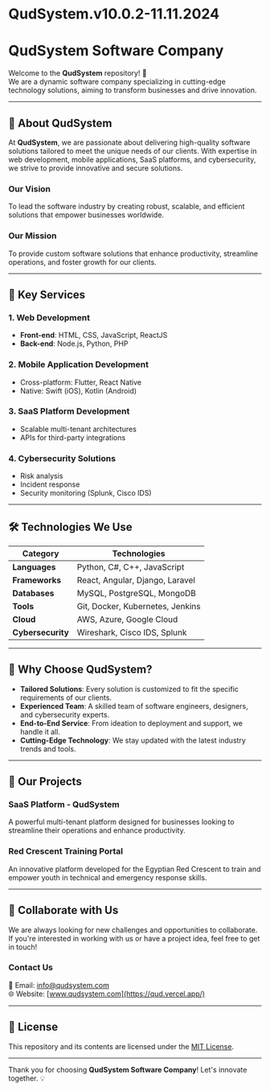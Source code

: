 # QudSystem.v10.0.2-11.11.2024
# QudSystem Software Company

Welcome to the **QudSystem** repository! 🚀  
We are a dynamic software company specializing in cutting-edge technology solutions, aiming to transform businesses and drive innovation.

---

## 📘 About QudSystem

At **QudSystem**, we are passionate about delivering high-quality software solutions tailored to meet the unique needs of our clients. With expertise in web development, mobile applications, SaaS platforms, and cybersecurity, we strive to provide innovative and secure solutions.

### **Our Vision**  
To lead the software industry by creating robust, scalable, and efficient solutions that empower businesses worldwide.

### **Our Mission**  
To provide custom software solutions that enhance productivity, streamline operations, and foster growth for our clients.

---

## 🚀 Key Services

### 1. **Web Development**  
   - **Front-end**: HTML, CSS, JavaScript, ReactJS  
   - **Back-end**: Node.js, Python, PHP  

### 2. **Mobile Application Development**  
   - Cross-platform: Flutter, React Native  
   - Native: Swift (iOS), Kotlin (Android)  

### 3. **SaaS Platform Development**  
   - Scalable multi-tenant architectures  
   - APIs for third-party integrations  

### 4. **Cybersecurity Solutions**  
   - Risk analysis  
   - Incident response  
   - Security monitoring (Splunk, Cisco IDS)  

---

## 🛠️ Technologies We Use

| **Category**       | **Technologies**                       |
|---------------------|----------------------------------------|
| **Languages**       | Python, C#, C++, JavaScript            |
| **Frameworks**      | React, Angular, Django, Laravel        |
| **Databases**       | MySQL, PostgreSQL, MongoDB             |
| **Tools**           | Git, Docker, Kubernetes, Jenkins       |
| **Cloud**           | AWS, Azure, Google Cloud               |
| **Cybersecurity**   | Wireshark, Cisco IDS, Splunk           |

---

## 🎯 Why Choose QudSystem?

- **Tailored Solutions**: Every solution is customized to fit the specific requirements of our clients.
- **Experienced Team**: A skilled team of software engineers, designers, and cybersecurity experts.
- **End-to-End Service**: From ideation to deployment and support, we handle it all.
- **Cutting-Edge Technology**: We stay updated with the latest industry trends and tools.

---

## 🌟 Our Projects

### **SaaS Platform - QudSystem**  
A powerful multi-tenant platform designed for businesses looking to streamline their operations and enhance productivity.

### **Red Crescent Training Portal**  
An innovative platform developed for the Egyptian Red Crescent to train and empower youth in technical and emergency response skills.

---

## 🤝 Collaborate with Us

We are always looking for new challenges and opportunities to collaborate. If you're interested in working with us or have a project idea, feel free to get in touch!

### **Contact Us**  
📧 Email: [info@qudsystem.com](mailto:qudsystemltd@gmail.com)  
🌐 Website: [www.qudsystem.com](https://qud.vercel.app/)  

---

## 📄 License

This repository and its contents are licensed under the [MIT License](LICENSE).

---

Thank you for choosing **QudSystem Software Company**! Let's innovate together. 💡

